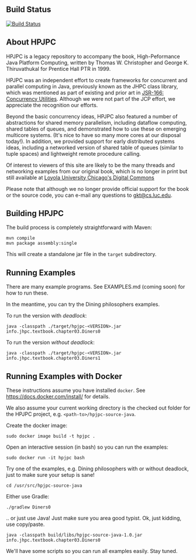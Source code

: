 Build Status
-------------

[![Build Status](https://travis-ci.org/LoyolaChicagoCode/hpjpc-source-java.svg?branch=master)](https://travis-ci.org/LoyolaChicagoCode/hpjpc-source-java)

About HPJPC
------------

HPJPC is a legacy repository to accompany the book, High-Peformance Java Platform Computing, written by Thomas W. Christopher and George K. Thiruvathukal for Prentice Hall PTR in 1999.

HPJPC was an independent effort to create frameworks for concurrent and parallel computing in Java, previously known as the JHPC class library, which was mentioned as part of existing and prior art in [JSR-166: Concurrency Utilities](https://jcp.org/en/jsr/detail?id=166). Although we were not part of the JCP effort, we appreciate the recognition our efforts.

Beyond the basic concurrency ideas, HPJPC also featured a number of abstractions for shared memory parallelism, including dataflow computing, shared tables of queues, and demonstrated how to use these on emerging multicore systems. (It's nice to have so many more cores at our disposal today!). In addition, we provided support for early distributed systems ideas, including a networked version of shared table of queues (similar to tuple spaces) and lightweight remote procedure calling.

Of interest to viewers of this site are likely to be the many threads and networking examples from our original book, which is no longer in print but still available at [Loyola University Chicago's Digital Commons](https://ecommons.luc.edu/cs_facpubs/3/.)

Please note that although we no longer provide official support for the book or the source code, you can e-mail any questions to gkt@cs.luc.edu.

Building HPJPC
----------------

The build process is completely straightforward with Maven:

```
mvn compile
mvn package assembly:single
```

This will create a standalone jar file in the `target` subdirectory.

Running Examples
-----------------

There are many example programs. See EXAMPLES.md (coming soon) for how to run these.

In the meantime, you can try the Dining philosophers examples.

To run the version with *deadlock*:

```
java -classpath ./target/hpjpc-<VERSION>.jar info.jhpc.textbook.chapter03.Diners0
```

To run the version *without deadlock*:

```
java -classpath ./target/hpjpc-<VERSION>.jar info.jhpc.textbook.chapter03.Diners1
```

Running Examples with Docker
------------------------------

These instructions assume you have installed `docker`. See https://docs.docker.com/install/ for details.

We also assume your current working directory is the checked out folder for the HPJPC project, e.g. `<path-to>/hpjpc-source-java`.


Create the docker image:

```
sudo docker image build -t hpjpc .
````

Open an interactive session (in bash) so you can run the examples:

```
sudo docker run -it hpjpc bash
```

Try one of the examples, e.g. Dining philosophers with or without deadlock, just to make sure your setup is sane!

```
cd /usr/src/hpjpc-source-java

```

Either use Gradle:

```
./gradlew Diners0
````

.. or just use Java! Just make sure you area good typist. Ok, just kidding, use copy/paste.

```
java -classpath build/libs/hpjpc-source-java-1.0.jar info.jhpc.textbook.chapter03.Diners0
```

We'll have some scripts so you can run all examples easily. Stay tuned.
